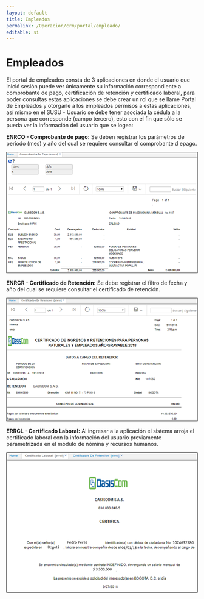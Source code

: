 ```yaml
---
layout: default
title: Empleados
permalink: /Operacion/crm/portal/empleado/
editable: si
---
```


# Empleados

El portal de empleados consta de 3 aplicaciones en donde el usuario que inició sesión puede ver únicamente su información correspondiente a comprobante de pago, certificación de retención y certificado laboral, para poder consultas estas aplicaciones se debe crear un rol que se llame Portal de Empleados y otorgarle a los empleados permisos a estas aplicaciones, así mismo en el SUSU - Usuario se debe tener asociada la cédula a la persona que corresponde (campo tercero), esto con el fin que sólo se pueda ver la información del usuario que se logea:

**ENRCO - Comprobante de pago:** Se deben registrar los parámetros de periodo (mes) y año del cual se requiere consultar el comprobante d epago.

![](enrco.png)

**ENRCR - Certificado de Retención:** Se debe registrar el filtro de fecha y año del cual se requiere consultar el certificado de retención.

![](ENRCR.png)

**ERRCL - Certificado Laboral:** Al ingresar a la aplicación el sistema arroja el certificado laboral con la información del usuario previamente parametrizada en el módulo de nómina y recursos humanos.

![](ERRCL.png)


